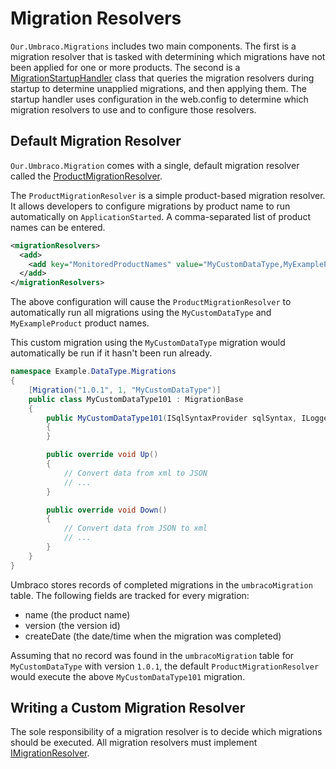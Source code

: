 # Migration Resolvers
`Our.Umbraco.Migrations` includes two main components. The first is a migration resolver that is tasked with determining which migrations have not been applied for one or more products.  The second is a [MigrationStartupHandler](src/master/src/Our.Umbraco.Migration/Our.Umbraco.Migration/MigrationStartupHandler.cs) class that queries the migration resolvers during startup to determine unapplied migrations, and then applying them.  The startup handler uses configuration in the web.config to determine which migration resolvers to use and to configure those resolvers.

## Default Migration Resolver

`Our.Umbraco.Migration` comes with a single, default migration resolver called the [ProductMigrationResolver](src/master/src/Our.Umbraco.Migration/Our.Umbraco.Migration/ProductMigrationResolver.cs). 

The `ProductMigrationResolver` is a simple product-based migration resolver. It allows developers to configure migrations by product name to run automatically on `ApplicationStarted`. A comma-separated list of product names can be entered.

```xml
<migrationResolvers>
  <add>
    <add key="MonitoredProductNames" value="MyCustomDataType,MyExampleProduct" />
  </add>
</migrationResolvers>
```

The above configuration will cause the `ProductMigrationResolver` to automatically run all migrations using the `MyCustomDataType` and `MyExampleProduct` product names.

This custom migration using the `MyCustomDataType` migration would automatically be run if it hasn't been run already.

```csharp
namespace Example.DataType.Migrations
{
    [Migration("1.0.1", 1, "MyCustomDataType")]
    public class MyCustomDataType101 : MigrationBase
    {
        public MyCustomDataType101(ISqlSyntaxProvider sqlSyntax, ILogger logger) : base(sqlSyntax, logger)
        {
        }

        public override void Up()
        {
            // Convert data from xml to JSON
            // ...
        }

        public override void Down()
        {
            // Convert data from JSON to xml
            // ...
        }
    }
}
```

Umbraco stores records of completed migrations in the `umbracoMigration` table. The following fields are tracked for every migration:
 - name (the product name)
 - version (the version id)
 - createDate (the date/time when the migration was completed)

Assuming that no record was found in the `umbracoMigration` table for `MyCustomDataType` with version `1.0.1`, the default `ProductMigrationResolver` would execute the above `MyCustomDataType101` migration.

## Writing a Custom Migration Resolver
The sole responsibility of a migration resolver is to decide which migrations should be executed. All migration resolvers must implement [IMigrationResolver](src/master/src/Our.Umbraco.Migration/Our.Umbraco.Migration/IMigrationResolver.cs).

